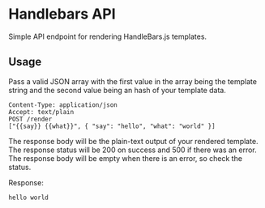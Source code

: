# Handlebars API

Simple API endpoint for rendering HandleBars.js templates.

## Usage

Pass a valid JSON array with the first value in the array being the template string and the second value being an hash of your template data.

    Content-Type: application/json
    Accept: text/plain
    POST /render
    ["{{say}} {{what}}", { "say": "hello", "what": "world" }]

The response body will be the plain-text output of your rendered template. The response status will be 200 on success and 500 if there was an error. The response body will be empty when there is an error, so check the status.

Response:

    hello world